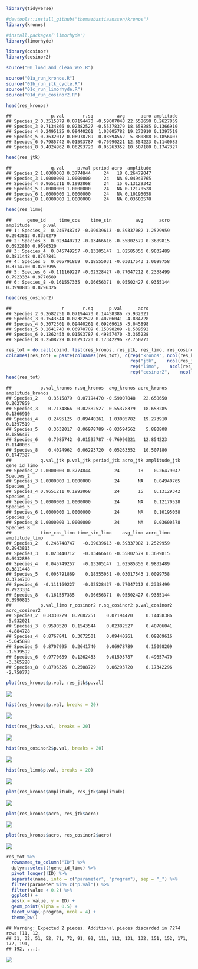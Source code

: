 ``` r
library(tidyverse)

#devtools::install_github("thomazbastiaanssen/kronos") 
library(kronos)

#install.packages('limorhyde')
library(limorhyde)

library(cosinor)
library(cosinor2)
```

``` r
source("00_load_and_clean_WGS.R")
```

``` r
source("01a_run_kronos.R")
source("01b_run_jtk_cycle.R")
source("01c_run_limorhyde.R")
source("01d_run_cosinor2.R")
```

``` r
head(res_kronos)
```

    ##               p.val       r.sq         avg      acro amplitude
    ## Species_2 0.3515879 0.07194470 -0.59007048 22.658650 0.2627859
    ## Species_3 0.7134866 0.02382527 -0.55378379 18.658285 0.1366910
    ## Species_4 0.2495125 0.09440261  1.03005782 19.273910 0.1397519
    ## Species_5 0.3632017 0.06978789 -0.03594562  5.880808 0.1856407
    ## Species_6 0.7985742 0.01593787 -0.76990221 12.854223 0.1140083
    ## Species_8 0.4024962 0.06293720  0.05263352 10.507180 0.1747327

``` r
head(res_jtk)
```

    ##               q.val     p.val period acro  amplitude
    ## Species_2 1.0000000 0.3774844     24   18 0.26479047
    ## Species_3 1.0000000 1.0000000     24   NA 0.04940765
    ## Species_4 0.9651211 0.1992868     24   15 0.13129342
    ## Species_5 1.0000000 1.0000000     24   NA 0.12170528
    ## Species_6 1.0000000 1.0000000     24   NA 0.10195058
    ## Species_8 1.0000000 1.0000000     24   NA 0.03600578

``` r
head(res_limo)
```

    ##      gene_id     time_cos    time_sin         avg      acro amplitude     p.val
    ## 1: Species_2  0.246748747 -0.09039613 -0.59337082 1.2529959 0.2943813 0.8330279
    ## 2: Species_3  0.023440712 -0.13466616 -0.55802579 0.3689815 0.6932880 0.9590520
    ## 3: Species_4  0.045749257 -0.13205147  1.02585356 0.9832489 0.3811448 0.8767841
    ## 4: Species_5  0.005791869  0.18555031 -0.03017543 1.0099758 0.3714700 0.8707995
    ## 5: Species_6 -0.111169227 -0.02528427 -0.77047212 0.2338499 0.7923334 0.9770689
    ## 6: Species_8 -0.161557335  0.06656371  0.05502427 0.9355144 0.3990815 0.8796326

``` r
head(res_cosinor2)
```

    ##                   r       r.sq      p.val      acro
    ## Species_2 0.2682251 0.07194470 0.14458386 -5.932021
    ## Species_3 0.1543544 0.02382527 0.40706041 -4.884728
    ## Species_4 0.3072501 0.09440261 0.09269616 -5.045898
    ## Species_5 0.2641740 0.06978789 0.15098209 -1.539592
    ## Species_6 0.1262453 0.01593787 0.49857470 -3.365228
    ## Species_8 0.2508729 0.06293720 0.17342296 -2.750773

``` r
res_tot = do.call(cbind, list(res_kronos, res_jtk, res_limo, res_cosinor2))
colnames(res_tot) = paste(colnames(res_tot), c(rep("kronos", ncol(res_kronos)),
                                               rep("jtk",    ncol(res_jtk)),
                                               rep("limo",    ncol(res_limo)),
                                               rep("cosinor2",    ncol(res_cosinor2))), sep = "_")
head(res_tot)
```

    ##           p.val_kronos r.sq_kronos  avg_kronos acro_kronos amplitude_kronos
    ## Species_2    0.3515879  0.07194470 -0.59007048   22.658650        0.2627859
    ## Species_3    0.7134866  0.02382527 -0.55378379   18.658285        0.1366910
    ## Species_4    0.2495125  0.09440261  1.03005782   19.273910        0.1397519
    ## Species_5    0.3632017  0.06978789 -0.03594562    5.880808        0.1856407
    ## Species_6    0.7985742  0.01593787 -0.76990221   12.854223        0.1140083
    ## Species_8    0.4024962  0.06293720  0.05263352   10.507180        0.1747327
    ##           q.val_jtk p.val_jtk period_jtk acro_jtk amplitude_jtk gene_id_limo
    ## Species_2 1.0000000 0.3774844         24       18    0.26479047    Species_2
    ## Species_3 1.0000000 1.0000000         24       NA    0.04940765    Species_3
    ## Species_4 0.9651211 0.1992868         24       15    0.13129342    Species_4
    ## Species_5 1.0000000 1.0000000         24       NA    0.12170528    Species_5
    ## Species_6 1.0000000 1.0000000         24       NA    0.10195058    Species_6
    ## Species_8 1.0000000 1.0000000         24       NA    0.03600578    Species_8
    ##           time_cos_limo time_sin_limo    avg_limo acro_limo amplitude_limo
    ## Species_2   0.246748747   -0.09039613 -0.59337082 1.2529959      0.2943813
    ## Species_3   0.023440712   -0.13466616 -0.55802579 0.3689815      0.6932880
    ## Species_4   0.045749257   -0.13205147  1.02585356 0.9832489      0.3811448
    ## Species_5   0.005791869    0.18555031 -0.03017543 1.0099758      0.3714700
    ## Species_6  -0.111169227   -0.02528427 -0.77047212 0.2338499      0.7923334
    ## Species_8  -0.161557335    0.06656371  0.05502427 0.9355144      0.3990815
    ##           p.val_limo r_cosinor2 r.sq_cosinor2 p.val_cosinor2 acro_cosinor2
    ## Species_2  0.8330279  0.2682251    0.07194470     0.14458386     -5.932021
    ## Species_3  0.9590520  0.1543544    0.02382527     0.40706041     -4.884728
    ## Species_4  0.8767841  0.3072501    0.09440261     0.09269616     -5.045898
    ## Species_5  0.8707995  0.2641740    0.06978789     0.15098209     -1.539592
    ## Species_6  0.9770689  0.1262453    0.01593787     0.49857470     -3.365228
    ## Species_8  0.8796326  0.2508729    0.06293720     0.17342296     -2.750773

``` r
plot(res_kronos$p.val, res_jtk$p.val)
```

![](benchmarking_files/figure-gfm/assess%20tools-1.png)<!-- -->

``` r
hist(res_kronos$p.val, breaks = 20)
```

![](benchmarking_files/figure-gfm/assess%20tools-2.png)<!-- -->

``` r
hist(res_jtk$p.val, breaks = 20)
```

![](benchmarking_files/figure-gfm/assess%20tools-3.png)<!-- -->

``` r
hist(res_cosinor2$p.val, breaks = 20)
```

![](benchmarking_files/figure-gfm/assess%20tools-4.png)<!-- -->

``` r
hist(res_limo$p.val, breaks = 20)
```

![](benchmarking_files/figure-gfm/assess%20tools-5.png)<!-- -->

``` r
plot(res_kronos$amplitude, res_jtk$amplitude)
```

![](benchmarking_files/figure-gfm/assess%20tools-6.png)<!-- -->

``` r
plot(res_kronos$acro, res_jtk$acro)
```

![](benchmarking_files/figure-gfm/assess%20tools-7.png)<!-- -->

``` r
plot(res_kronos$acro, res_cosinor2$acro)
```

![](benchmarking_files/figure-gfm/assess%20tools-8.png)<!-- -->

``` r
res_tot %>%
  rownames_to_column("ID") %>% 
  dplyr::select(!gene_id_limo) %>% 
  pivot_longer(!ID) %>% 
  separate(name, into = c("parameter", "program"), sep = "_") %>% 
  filter(parameter %in% c("p.val")) %>% 
  filter(value < 0.2) %>% 
  ggplot() +
  aes(x = value, y = ID) +
  geom_point(alpha = 0.5) +
  facet_wrap(~program, ncol = 4) +
  theme_bw()
```

    ## Warning: Expected 2 pieces. Additional pieces discarded in 7274 rows [11, 12,
    ## 31, 32, 51, 52, 71, 72, 91, 92, 111, 112, 131, 132, 151, 152, 171, 172, 191,
    ## 192, ...].

![](benchmarking_files/figure-gfm/plot%20tools-1.png)<!-- -->
